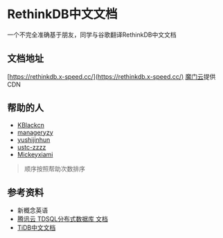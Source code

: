 # RethinkDB中文文档
一个不完全准确基于朋友，同学与谷歌翻译RethinkDB中文文档

## 文档地址 ##
[https://rethinkdb.x-speed.cc/](https://rethinkdb.x-speed.cc/) [魔门云](https://www.cachemoment.com/)提供CDN

## 帮助的人 ##
* [KBlackcn](https://github.com/zhouyiran2)
* [manageryzy](https://github.com/manageryzy)
* [yushijinhun](https://github.com/yushijinhun)
* [ustc-zzzz](https://github.com/ustc-zzzz)
* [Mickeyxiami](https://github.com/Mickeyxiami)

> 顺序按照帮助次数排序

## 参考资料
* 新概念英语
* [腾讯云 TDSQL分布式数据库 文档](https://www.qcloud.com/document/product/237/1057)
* [TiDB中文文档](https://github.com/pingcap/docs-cn)